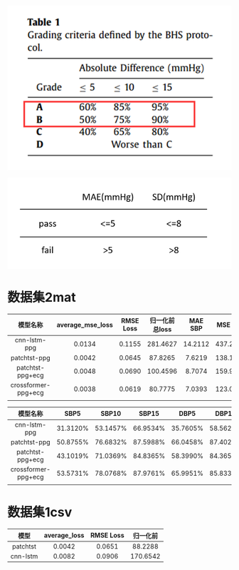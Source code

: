 

![BHS.png](image/BHS.png)

![AAMI.png](image/AAMI.png)

# 数据集2mat

|         模型名称         | average_mse_loss | RMSE Loss | 归一化前总loss | MAE SBP |  MSE SBP  | SD_SBP  | MAE DBP | MSE DBP  | SD_DBP  | 
|:--------------------:|:----------------:|:---------:|:---------:|:-------:|:---------:|:-------:|:-------:|:--------:|:-------:|
|     cnn-lstm-ppg     |      0.0134      |  0.1155   | 281.4627  | 14.2112 | 437.2165  | 15.4965 | 11.9072 | 303.5553 | 12.4827 | 
|     patchtst-ppg     |      0.0042      |  0.0645   |  87.8265  | 7.6219  | 138.1481  | 8.8635  | 5.1728  | 77.4795  | 7.3165  |
|   patchtst-ppg+ecg   |      0.0048      |  0.0690   | 100.4596  | 8.7074  | 159.9748  | 9.1281  | 5.7956  | 81.5585  | 7.2161  | 
| crossformer-ppg+ecg  |     0.0038       |  0.0619   | 80.7775   | 7.0393  | 123.0274  | 8.6584  | 5.0378  | 67.1356  | 6.9595  | 
|                      |                  |           |           |         |           |         |         |          |         | 
 


|        模型名称         |   SBP5    |   SBP10   |   SBP15   |   DBP5    |   DBP10   |   DBP15   |
|:-------------------:|:---------:|:---------:|:---------:|:---------:|:---------:|:---------:|
|    cnn-lstm-ppg     | 31.3120%  | 53.1457%  | 66.9534%  | 35.7605%  | 58.5621%  | 71.9409%  |
|    patchtst-ppg     | 50.8755%  | 76.6832%  | 87.5988%  | 66.0458%  | 87.4029%  | 93.6918%  |
|  patchtst-ppg+ecg   | 43.1019%  | 71.0369%  | 84.8365%  | 58.3990%  | 84.3652%  | 92.5187%  |
| crossformer-ppg+ecg | 53.5731%  | 78.0768%  | 87.9761%  | 65.9951%  | 85.8339%  | 92.0496%  |
|                     |           |           |           |           |           |           |


# 数据集1csv


|    模型     | average_loss | RMSE Loss |   归一化前   |
|:---------:|:------------:|:---------:|:--------:|
| patchtst  |   0.0042     |  0.0651   | 88.2288  |
| cnn-lstm  |    0.0082    |  0.0906   | 170.6542 |

